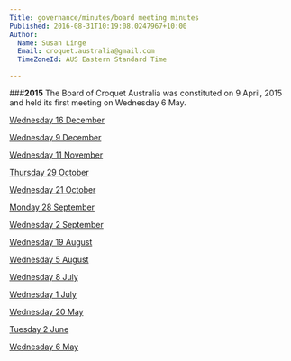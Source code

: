 ```yaml
---
Title: governance/minutes/board meeting minutes
Published: 2016-08-31T10:19:08.0247967+10:00
Author:
  Name: Susan Linge
  Email: croquet.australia@gmail.com
  TimeZoneId: AUS Eastern Standard Time

---
```

###**2015**
The Board of Croquet Australia was constituted on 9 April, 2015 and held its first meeting on Wednesday 6 May.

[Wednesday 16 December](/governance/minutes/14-minutes-16-december-continuation-agenda-9-december-website.pdf)

[Wednesday 9 December](/governance/minutes/13-wednesday-9-december-minutes.pdf)

[Wednesday 11 November](/governance/minutes/12-wednesday-11-november-minutes.pdf)

[Thursday 29 October](/governance/minutes/11-thursday-29-october-minutes.pdf)

[Wednesday 21 October](/governance/minutes/10-wednesday-21-october-minutes.pdf)

[Monday 28 September](/governance/minutes/9-monday-28-september-minutes.pdf)

[Wednesday 2 September](
/governance/minutes/8-wednesday-2-september-minutes.pdf)

[Wednesday 19 August](/governance/minutes/7-wednesday-19-august-minutes.pdf)

[Wednesday 5 August](/governance/minutes/6-wednesday-5-august-minutes.pdf)

[Wednesday 8 July](/governance/minutes/5-wednesday-8-july-2015-minutes.pdf)

[Wednesday 1 July](/governance/minutes/4-wednesday-1-july-2015-minutes.pdf)

[Wednesday 20 May](/governance/minutes/3-wednesday-20-may-2015-minutes.pdf)

[Tuesday 2 June](/governance/minutes/2-tuesday-2-june-2015-minutes.pdf)

[Wednesday 6 May](/governance/minutes/1-wednesday-6-may-2015-minutes.pdf)
